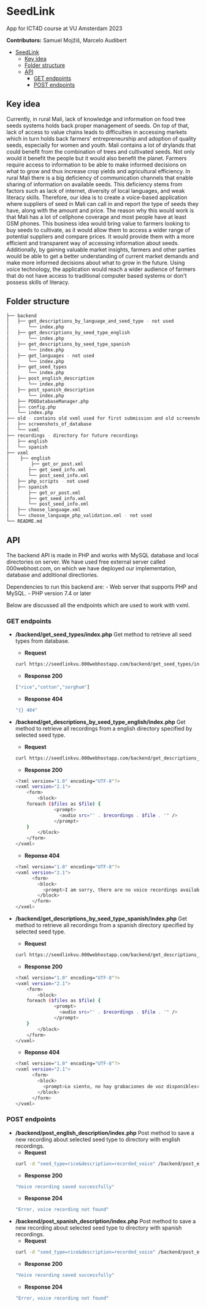 # SeedLink
App for ICT4D course at VU Amsterdam 2023   

**Contributors:** Samuel Mojžiš, Marcelo Audibert

- [SeedLink](#seedlink)
  - [Key idea](#seedlink/#keyidea)
  - [Folder structure](#folderstructure)
  - [API](#api)
    - [GET endpoints](#getendpoints)
    - [POST endpoints](#postendpoints)
    

## Key idea  
Currently, in rural Mali, lack of knowledge and information on food tree seeds systems holds back proper management of seeds. On top of that, lack of access to value chains leads to difficulties in accessing markets which in turn holds back farmers' entrepreneurship and adoption of quality seeds, especially for women and youth. Mali contains a lot of drylands that could benefit from the combination of trees and cultivated seeds. Not only would it benefit the people but it would also benefit the planet. Farmers require access to information to be able to make informed decisions on what to grow and thus increase crop yields and agricultural efficiency. In rural Mali there is a big deficiency of communication channels that enable sharing of information on available seeds. This deficiency stems from factors such as lack of internet, diversity of local languages, and weak literacy skills. Therefore, our idea is to create a voice-based application where suppliers of seed in Mali can call in and report the type of seeds they have, along with the amount and price. The reason why this would work is that Mali has a lot of cellphone coverage and most people have at least GSM phones. This business idea would bring value to farmers looking to buy seeds to cultivate, as it would allow them to access a wider range of potential suppliers and compare prices. It would provide them with a more efficient and transparent way of accessing information about seeds. Additionally, by gaining valuable market insights, farmers and other parties would be able to get a better understanding of current market demands and make more informed decisions about what to grow in the future. Using voice technology, the application would reach a wider audience of farmers that do not have access to traditional computer based systems or don't possess skills of literacy.

## Folder structure
``` bash
├── backend
│   ├── get_descriptions_by_language_and_seed_type - not used
│       └── index.php
│   ├── get_descriptions_by_seed_type_english
│       └── index.php
│   ├── get_descriptions_by_seed_type_spanish
│       └── index.php
│   ├── get_languages - not used
│       └── index.php
│   ├── get_seed_types
│       └── index.php
│   ├── post_english_description
│       └── index.php
│   ├── post_spanish_description
│       └── index.php
│   ├── PDODatabaseManager.php
│   ├── config.php
│   └── index.php
├── old - contains old vxml used for first submission and old screenshots of db
│   ├── screenshots_of_database
│   └── vxml
├── recordings - directory for future recordings
│   ├── english
│   └── spanish
├── vxml
│    ├── english
│        ├── get_or_post.xml
│       ├── get_seed_info.xml
│       └── post_seed_info.xml
│   ├── php_scripts - not used
│   ├── spanish
│       ├── get_or_post.xml
│       ├── get_seed_info.xml
│       └── post_seed_info.xml
│   ├── choose_language.xml
│   └── choose_language_php_validation.xml - not used
└── README.md
```

## API
The backend API is made in PHP and works with MySQL database and local directories on server. We have used free external server called 000webhost.com, on which we have deployed our implementation, database and additional directiories. 

Dependencies to run this backend are: - Web server that supports PHP and MySQL.
                                      - PHP version 7.4 or later

Below are discussed all the endpoints which are used to work with vxml.

### GET endpoints
 - **/backend/get_seed_types/index.php**
   Get method to retrieve all seed types from database.
   - **Request**
    ``` bash
    curl https://seedlinkvu.000webhostapp.com/backend/get_seed_types/index.php
    ```
    - **Response 200**
    ``` bash
    ["rice","cotton","sorghum"]
    ```
    - **Response 404**
    ``` bash
    "{} 404"
    ```
    
 - **/backend/get_descriptions_by_seed_type_english/index.php**
   Get method to retrieve all recordings from a english directory specified by selected seed type.
   - **Request**
    ``` bash
    curl https://seedlinkvu.000webhostapp.com/backend/get_descriptions_by_seed_type_english/index.php?seed_type=rice
    ```
    - **Response 200**
    ``` bash
    <?xml version="1.0" encoding="UTF-8"?>
    <vxml version="2.1">
        <form>
            <block>
        foreach ($files as $file) {
                  <prompt>
                    <audio src="' . $recordings . $file . '" />
                  </prompt>
        }
            </block>
        </form>
    </vxml>
    ```
    - **Reponse 404**
    ``` bash
    <?xml version="1.0" encoding="UTF-8"?>
    <vxml version="2.1">
          <form>
            <block>
              <prompt>I am sorry, there are no voice recordings available</prompt>
            </block>
          </form>
    </vxml>
    ```
    
 - **/backend/get_descriptions_by_seed_type_spanish/index.php**
   Get method to retrieve all recordings from a spanish directory specified by selected seed type.
   - **Request**
    ``` bash
    curl https://seedlinkvu.000webhostapp.com/backend/get_descriptions_by_seed_type_spanish/index.php?seed_type=rice
    ```
    - **Response 200**
    ``` bash
    <?xml version="1.0" encoding="UTF-8"?>
    <vxml version="2.1">
        <form>
            <block>
        foreach ($files as $file) {
                  <prompt>
                    <audio src="' . $recordings . $file . '" />
                  </prompt>
        }
            </block>
        </form>
    </vxml>
    ```
    - **Reponse 404**
    ``` bash
    <?xml version="1.0" encoding="UTF-8"?>
    <vxml version="2.1">
          <form>
            <block>
              <prompt>Lo siento, no hay grabaciones de voz disponibles</prompt>
            </block>
          </form>
    </vxml>
    ```


 
### POST endpoints
- **/backend/post_english_description/index.php**
  Post method to save a new recording about selected seed type to directory with english recordings.
  - **Request**
  ``` bash
  curl -d "seed_type=rice&description=recorded_voice" /backend/post_english_description/index.php
  ```
  - **Response 200**
  ``` bash
  "Voice recording saved successfully"
  ```
  - **Response 204**
  ``` bash
  "Error, voice recording not found"
  ```
- **/backend/post_spanish_description/index.php**
  Post method to save a new recording about selected seed type to directory with spanish recordings.
  - **Request**
  ``` bash
  curl -d "seed_type=rice&description=recorded_voice" /backend/post_english_description/index.php
  ```
  - **Response 200**
  ``` bash
  "Voice recording saved successfully"
  ```
  - **Response 204**
  ``` bash
  "Error, voice recording not found"
  ```
